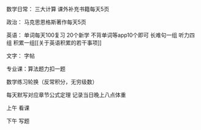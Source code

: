数学日常：
三大计算
课外补充书籍每天5页


政治：
马克思恩格斯著作每天5页

英语：
	单词每天100复习
	20个新学
	不背单词等app10个即可
	长难句一组
	听力四组
	积累一组[[关于英语积累的若干事项]]

文字：
字帖

专业课：算法题力扣一题

数学练习轮换（反常积分，无穷级数）

每天默写对应章节公式定理
记录当日晚上八点体重


上午 看课

下午 写题